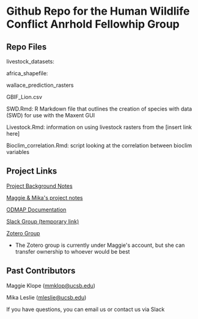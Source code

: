 # Github Repo for the Human Wildlife Conflict Anrhold Fellowhip Group

## Repo Files

livestock_datasets: 

africa_shapefile:

wallace_prediction_rasters

GBIF_Lion.csv

SWD.Rmd: R Markdown file that outlines the creation of species with data (SWD) for use with the Maxent GUI

Livestock.Rmd: information on using livestock rasters from the [insert link here]

Bioclim_correlation.Rmd: script looking at the correlation between bioclim variables

## Project Links
[Project Background Notes](https://docs.google.com/document/d/1ra-ZNB6CdaiyI0D5DSjjCjhgxTDMzOY4mdLgj1ppPa4/edit?usp=sharing)

[Maggie & Mika's project notes](https://docs.google.com/document/d/1WfQUMGLqzDge0QEOsIzXXzvaXOcKKox7SyCAX3pT8Zk/edit?usp=sharing)

[ODMAP Documentation](https://docs.google.com/document/d/1gNyrZiQGowUutnNfpfpKjwi6gAXWLaEiY1dPHGPFJ_M/edit?usp=sharing)

[Slack Group (temporary link)](https://join.slack.com/t/arnhold-fellows/shared_invite/zt-w24b68p0-h5gKsgLXt80Ioorgf5jI4w)

[Zotero Group](https://www.zotero.org/groups/4371798/arnhold-hwc)

- The Zotero group is currently under Maggie's account, but she can transfer ownership to whoever would be best

## Past Contributors

Maggie Klope (mmklop@ucsb.edu)

Mika Leslie (mleslie@ucsb.edu)

If you have questions, you can email us or contact us via Slack
